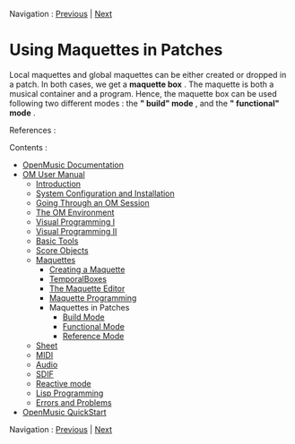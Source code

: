 
Navigation : [Previous](EX2 "page précédente\(Temporal
Relations\)") | [Next](Build "Next\(Build Mode\)")

# Using Maquettes in Patches


Local maquettes and global maquettes can be either created or dropped in a
patch. In both cases, we get a  **maquette box** . The maquette is both a
musical container and a program. Hence, the maquette box can be used following
two different modes : the  **" build" mode** , and the  **" functional" mode**
.

References :

Contents :

  * [OpenMusic Documentation](OM-Documentation)
  * [OM User Manual](OM-User-Manual)
    * [Introduction](00-Contents)
    * [System Configuration and Installation](Installation)
    * [Going Through an OM Session](Goingthrough)
    * [The OM Environment](Environment)
    * [Visual Programming I](BasicVisualProgramming)
    * [Visual Programming II](AdvancedVisualProgramming)
    * [Basic Tools](BasicObjects)
    * [Score Objects](ScoreObjects)
    * [Maquettes](Maquettes)
      * [Creating a Maquette](Maquette)
      * [TemporalBoxes](TemporalBoxes)
      * [The Maquette Editor](Editor)
      * [Maquette Programming](Programming%20Maquette)
      * Maquettes in Patches
        * [Build Mode](Build)
        * [Functional Mode](Maquettes%20in%20Patches1)
        * [Reference Mode](Maquettes%20in%20Patches2)
    * [Sheet](Sheet)
    * [MIDI](MIDI)
    * [Audio](Audio)
    * [SDIF](SDIF)
    * [Reactive mode](Reactive)
    * [Lisp Programming](Lisp)
    * [Errors and Problems](errors)
  * [OpenMusic QuickStart](QuickStart-Chapters)

Navigation : [Previous](EX2 "page précédente\(Temporal
Relations\)") | [Next](Build "Next\(Build Mode\)")

